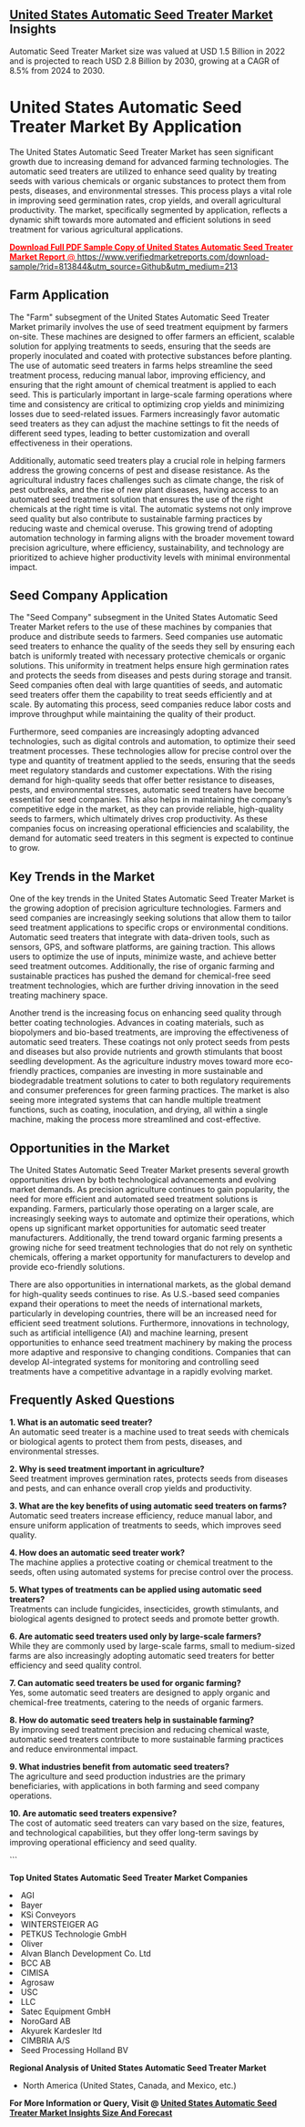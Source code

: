 <h2><a href="https://www.verifiedmarketreports.com/download-sample/?rid=813844&amp;utm_source=Github&amp;utm_medium=213" target="_blank">United States Automatic Seed Treater Market</a> Insights</h2><p>Automatic Seed Treater Market size was valued at USD 1.5 Billion in 2022 and is projected to reach USD 2.8 Billion by 2030, growing at a CAGR of 8.5% from 2024 to 2030.</p><p><h1>United States Automatic Seed Treater Market By Application</h1><p>The United States Automatic Seed Treater Market has seen significant growth due to increasing demand for advanced farming technologies. The automatic seed treaters are utilized to enhance seed quality by treating seeds with various chemicals or organic substances to protect them from pests, diseases, and environmental stresses. This process plays a vital role in improving seed germination rates, crop yields, and overall agricultural productivity. The market, specifically segmented by application, reflects a dynamic shift towards more automated and efficient solutions in seed treatment for various agricultural applications. <a href="#"><p><span class=""><span style="color: #ff0000;"><strong>Download Full PDF Sample Copy of United States Automatic Seed Treater Market Report</strong> @ </span><a href="https://www.verifiedmarketreports.com/download-sample/?rid=813844&amp;utm_source=Github&amp;utm_medium=213" target="_blank">https://www.verifiedmarketreports.com/download-sample/?rid=813844&amp;utm_source=Github&amp;utm_medium=213</a></span></p></a></p><h2>Farm Application</h2><p>The "Farm" subsegment of the United States Automatic Seed Treater Market primarily involves the use of seed treatment equipment by farmers on-site. These machines are designed to offer farmers an efficient, scalable solution for applying treatments to seeds, ensuring that the seeds are properly inoculated and coated with protective substances before planting. The use of automatic seed treaters in farms helps streamline the seed treatment process, reducing manual labor, improving efficiency, and ensuring that the right amount of chemical treatment is applied to each seed. This is particularly important in large-scale farming operations where time and consistency are critical to optimizing crop yields and minimizing losses due to seed-related issues. Farmers increasingly favor automatic seed treaters as they can adjust the machine settings to fit the needs of different seed types, leading to better customization and overall effectiveness in their operations.</p><p>Additionally, automatic seed treaters play a crucial role in helping farmers address the growing concerns of pest and disease resistance. As the agricultural industry faces challenges such as climate change, the risk of pest outbreaks, and the rise of new plant diseases, having access to an automated seed treatment solution that ensures the use of the right chemicals at the right time is vital. The automatic systems not only improve seed quality but also contribute to sustainable farming practices by reducing waste and chemical overuse. This growing trend of adopting automation technology in farming aligns with the broader movement toward precision agriculture, where efficiency, sustainability, and technology are prioritized to achieve higher productivity levels with minimal environmental impact.</p><h2>Seed Company Application</h2><p>The "Seed Company" subsegment in the United States Automatic Seed Treater Market refers to the use of these machines by companies that produce and distribute seeds to farmers. Seed companies use automatic seed treaters to enhance the quality of the seeds they sell by ensuring each batch is uniformly treated with necessary protective chemicals or organic solutions. This uniformity in treatment helps ensure high germination rates and protects the seeds from diseases and pests during storage and transit. Seed companies often deal with large quantities of seeds, and automatic seed treaters offer them the capability to treat seeds efficiently and at scale. By automating this process, seed companies reduce labor costs and improve throughput while maintaining the quality of their product.</p><p>Furthermore, seed companies are increasingly adopting advanced technologies, such as digital controls and automation, to optimize their seed treatment processes. These technologies allow for precise control over the type and quantity of treatment applied to the seeds, ensuring that the seeds meet regulatory standards and customer expectations. With the rising demand for high-quality seeds that offer better resistance to diseases, pests, and environmental stresses, automatic seed treaters have become essential for seed companies. This also helps in maintaining the company’s competitive edge in the market, as they can provide reliable, high-quality seeds to farmers, which ultimately drives crop productivity. As these companies focus on increasing operational efficiencies and scalability, the demand for automatic seed treaters in this segment is expected to continue to grow.</p><h2>Key Trends in the Market</h2><p>One of the key trends in the United States Automatic Seed Treater Market is the growing adoption of precision agriculture technologies. Farmers and seed companies are increasingly seeking solutions that allow them to tailor seed treatment applications to specific crops or environmental conditions. Automatic seed treaters that integrate with data-driven tools, such as sensors, GPS, and software platforms, are gaining traction. This allows users to optimize the use of inputs, minimize waste, and achieve better seed treatment outcomes. Additionally, the rise of organic farming and sustainable practices has pushed the demand for chemical-free seed treatment technologies, which are further driving innovation in the seed treating machinery space.</p><p>Another trend is the increasing focus on enhancing seed quality through better coating technologies. Advances in coating materials, such as biopolymers and bio-based treatments, are improving the effectiveness of automatic seed treaters. These coatings not only protect seeds from pests and diseases but also provide nutrients and growth stimulants that boost seedling development. As the agriculture industry moves toward more eco-friendly practices, companies are investing in more sustainable and biodegradable treatment solutions to cater to both regulatory requirements and consumer preferences for green farming practices. The market is also seeing more integrated systems that can handle multiple treatment functions, such as coating, inoculation, and drying, all within a single machine, making the process more streamlined and cost-effective.</p><h2>Opportunities in the Market</h2><p>The United States Automatic Seed Treater Market presents several growth opportunities driven by both technological advancements and evolving market demands. As precision agriculture continues to gain popularity, the need for more efficient and automated seed treatment solutions is expanding. Farmers, particularly those operating on a larger scale, are increasingly seeking ways to automate and optimize their operations, which opens up significant market opportunities for automatic seed treater manufacturers. Additionally, the trend toward organic farming presents a growing niche for seed treatment technologies that do not rely on synthetic chemicals, offering a market opportunity for manufacturers to develop and provide eco-friendly solutions.</p><p>There are also opportunities in international markets, as the global demand for high-quality seeds continues to rise. As U.S.-based seed companies expand their operations to meet the needs of international markets, particularly in developing countries, there will be an increased need for efficient seed treatment solutions. Furthermore, innovations in technology, such as artificial intelligence (AI) and machine learning, present opportunities to enhance seed treatment machinery by making the process more adaptive and responsive to changing conditions. Companies that can develop AI-integrated systems for monitoring and controlling seed treatments have a competitive advantage in a rapidly evolving market.</p><h2>Frequently Asked Questions</h2><p><strong>1. What is an automatic seed treater?</strong><br> An automatic seed treater is a machine used to treat seeds with chemicals or biological agents to protect them from pests, diseases, and environmental stresses.</p><p><strong>2. Why is seed treatment important in agriculture?</strong><br> Seed treatment improves germination rates, protects seeds from diseases and pests, and can enhance overall crop yields and productivity.</p><p><strong>3. What are the key benefits of using automatic seed treaters on farms?</strong><br> Automatic seed treaters increase efficiency, reduce manual labor, and ensure uniform application of treatments to seeds, which improves seed quality.</p><p><strong>4. How does an automatic seed treater work?</strong><br> The machine applies a protective coating or chemical treatment to the seeds, often using automated systems for precise control over the process.</p><p><strong>5. What types of treatments can be applied using automatic seed treaters?</strong><br> Treatments can include fungicides, insecticides, growth stimulants, and biological agents designed to protect seeds and promote better growth.</p><p><strong>6. Are automatic seed treaters used only by large-scale farmers?</strong><br> While they are commonly used by large-scale farms, small to medium-sized farms are also increasingly adopting automatic seed treaters for better efficiency and seed quality control.</p><p><strong>7. Can automatic seed treaters be used for organic farming?</strong><br> Yes, some automatic seed treaters are designed to apply organic and chemical-free treatments, catering to the needs of organic farmers.</p><p><strong>8. How do automatic seed treaters help in sustainable farming?</strong><br> By improving seed treatment precision and reducing chemical waste, automatic seed treaters contribute to more sustainable farming practices and reduce environmental impact.</p><p><strong>9. What industries benefit from automatic seed treaters?</strong><br> The agriculture and seed production industries are the primary beneficiaries, with applications in both farming and seed company operations.</p><p><strong>10. Are automatic seed treaters expensive?</strong><br> The cost of automatic seed treaters can vary based on the size, features, and technological capabilities, but they offer long-term savings by improving operational efficiency and seed quality.</p>```</p><p><strong>Top United States Automatic Seed Treater Market Companies</strong></p><div data-test-id=""><p><li>AGI</li><li> Bayer</li><li> KSi Conveyors</li><li> WINTERSTEIGER AG</li><li> PETKUS Technologie GmbH</li><li> Oliver</li><li> Alvan Blanch Development Co. Ltd</li><li> BCC AB</li><li> CIMISA</li><li> Agrosaw</li><li> USC</li><li> LLC</li><li> Satec Equipment GmbH</li><li> NoroGard AB</li><li> Akyurek Kardesler ltd</li><li> CIMBRIA A/S</li><li> Seed Processing Holland BV</li></p><div><strong>Regional Analysis of&nbsp;United States Automatic Seed Treater Market</strong></div><ul><li dir="ltr"><p dir="ltr">North America&nbsp;(United States, Canada, and Mexico, etc.)</p></li></ul><p><strong>For More Information or Query, Visit @&nbsp;</strong><strong><a href="https://www.verifiedmarketreports.com/product/automatic-seed-treater-market/?utm_source=Github&amp;utm_medium=213" target="_blank">United States Automatic Seed Treater Market Insights Size And Forecast</a></strong></p></div>
